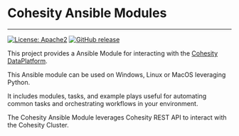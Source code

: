 # Cohesity Ansible Modules

---

[![License: Apache2](https://img.shields.io/hexpm/l/plug.svg?style=popout)](https://github.com/cohesity/cohesity-ansible-module/blob/master/LICENSE)
[![GitHub release](https://img.shields.io/github/release/cohesity/cohesity-ansible-module.svg?style=popout)](https://github.com/cohesity/cohesity-ansible-module/releases/)

This project provides a Ansible Module for interacting with the [Cohesity DataPlatform](https://www.cohesity.com/products/data-platform).

This Ansible module can be used on Windows, Linux or MacOS leveraging Python.

It includes modules, tasks, and example plays useful for automating common tasks and orchestrating workflows in your environment.

The Cohesity Ansible Module leverages Cohesity REST API to interact with the Cohesity Cluster.
